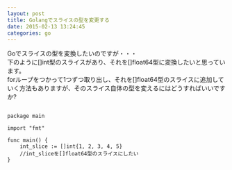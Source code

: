 ```yaml
---
layout: post
title: Golangでスライスの型を変更する
date: 2015-02-13 13:24:45
categories: go
---
```

<!-- {% raw %} -->
<p>Goでスライスの型を変換したいのですが・・・<br>
下のように[]int型のスライスがあり、それを[]float64型に変換したいと思っています。<br>
forループをつかって1つずつ取り出し、それを[]float64型のスライスに追加していく方法もありますが、そのスライス自体の型を変えるにはどうすればいいですか?</p>

<pre>
<code>
package main

import "fmt"

func main() {
    int_slice := []int{1, 2, 3, 4, 5}
    //int_sliceを[]float64型のスライスにしたい
}

</code>
</pre>
<!-- {% endraw %} -->
